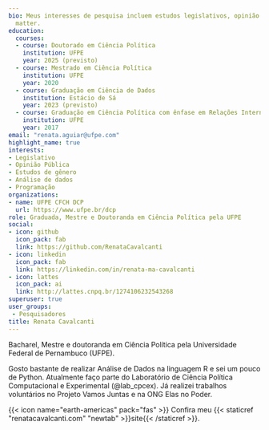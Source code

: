 ```yaml
---
bio: Meus interesses de pesquisa incluem estudos legislativos, opinião pública, gênero, análise de dados e programação.
  matter.
education:
  courses:
  - course: Doutorado em Ciência Política
    institution: UFPE
    year: 2025 (previsto)
  - course: Mestrado em Ciência Política 
    institution: UFPE
    year: 2020
  - course: Graduação em Ciência de Dados
    institution: Estácio de Sá
    year: 2023 (previsto)
  - course: Graduação em Ciência Política com ênfase em Relações Internacionais
    institution: UFPE
    year: 2017
email: "renata.aguiar@ufpe.com"
highlight_name: true
interests:
- Legislativo
- Opinião Pública
- Estudos de gênero
- Análise de dados
- Programação
organizations:
- name: UFPE CFCH DCP
  url: https://www.ufpe.br/dcp
role: Graduada, Mestre e Doutoranda em Ciência Política pela UFPE
social:
- icon: github
  icon_pack: fab
  link: https://github.com/RenataCavalcanti
- icon: linkedin
  icon_pack: fab
  link: https://linkedin.com/in/renata-ma-cavalcanti
- icon: lattes
  icon_pack: ai
  link: http://lattes.cnpq.br/1274106232543268
superuser: true
user_groups:
 - Pesquisadores
title: Renata Cavalcanti
---
```


Bacharel, Mestre e doutoranda em Ciência Política pela Universidade Federal de Pernambuco (UFPE).

Gosto bastante de realizar Análise de Dados na linguagem R e sei um pouco de Python. Atualmente faço parte do Laboratório de Ciência Política Computacional e Experimental (@lab_cpcex). Já realizei trabalhos voluntários no Projeto Vamos Juntas e na ONG Elas no Poder.


{{< icon name="earth-americas" pack="fas" >}} Confira meu {{< staticref "renatacavalcanti.com" "newtab" >}}site{{< /staticref >}}.

